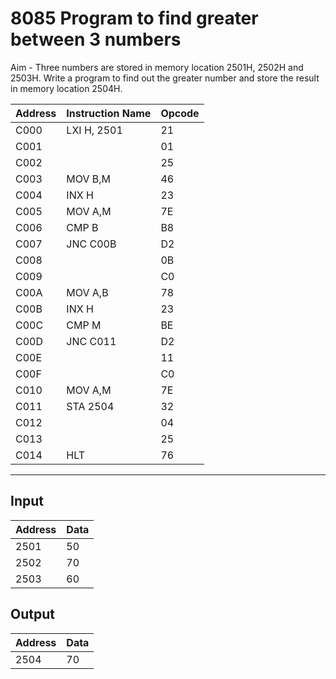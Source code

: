 # 8085 Program to find greater between 3 numbers

Aim - Three numbers are stored in memory location 2501H, 2502H and 2503H. Write a program to find out the greater number and store the result in memory location 2504H.

| Address | Instruction Name | Opcode  |
| ------- | ---------------- | ------- |
| C000    | LXI H, 2501      | 21      |
| C001    |                  | 01      |
| C002    |                  | 25      |
| C003    | MOV B,M          | 46      |
| C004    | INX H            | 23      |
| C005    | MOV A,M          | 7E      |
| C006    | CMP B            | B8      |
| C007    | JNC C00B         | D2      |
| C008    |                  | 0B      |
| C009    |                  | C0      |
| C00A    | MOV A,B          | 78      |
| C00B    | INX H            | 23      |
| C00C    | CMP M            | BE      |
| C00D    | JNC C011         | D2      |
| C00E    |                  | 11      |
| C00F    |                  | C0      |
| C010    | MOV A,M          | 7E      |
| C011    | STA 2504         | 32      |
| C012    |                  | 04      |
| C013    |                  | 25      |
| C014    | HLT              | 76      |

---
## Input
| Address | Data |
| ------- | -----|
| 2501    | 50   |
| 2502    | 70   |
| 2503    | 60   |


## Output

| Address | Data |
| ------- | -----|
| 2504    | 70   |
